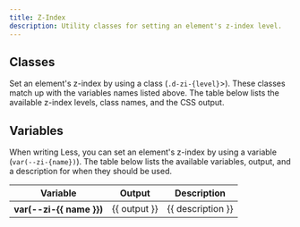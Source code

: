 ```yaml
---
title: Z-Index
description: Utility classes for setting an element's z-index level.
---
```


## Classes

Set an element's z-index by using a class (`.d-zi-{level}`>). These classes match up with the variables names listed above. The table below lists the available z-index levels, class names, and the CSS output.

<utility-class-table>
  <template #content>
    <tbody>
      <tr v-for="{ name, output } in zIndex">
        <th scope="row" class="d-code--sm d-fc-purple-400">.d-zi-{{ name }}</th>
        <td class="d-code--sm">z-index: {{ output }};</td>
      </tr>
    </tbody>
   </template>
</utility-class-table>

<script setup>
  import zIndex from '@data/z-index.json';
</script>

## Variables

When writing Less, you can set an element's z-index by using a variable (`var(--zi-{name})`). The table below lists the available variables, output, and a description for when they should be used.

<table class="d-table dialtone-doc-table">
  <thead>
    <tr>
      <th scope="col" class="d-w25p">Variable</th>
      <th scope="col">Output</th>
      <th scope="col">Description</th>
    </tr>
  </thead>
  <tbody>
    <tr v-for="{ name, description, output } in zIndex">
      <th scope="row" class="d-code--sm d-fc-magenta-300 d-fw-normal">var(--zi-{{ name }})</th>
      <td>{{ output }}</td>
      <td class="dialtone-table--sans">{{ description }}</td>
    </tr>
  </tbody>
</table>
